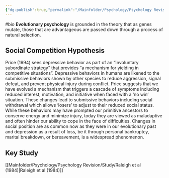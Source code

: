 ```yaml
---
{"dg-publish":true,"permalink":"/Mainfolder/Psychology/Psychology Revision/Topics/Evolutionary explanations for behavior/"}
---
```


#bio
**Evolutionary psychology** is grounded in the theory that as genes mutate, those that are advantageous are passed down through a process of natural selection.

##  **Social Competition Hypothesis**
Price (1994) sees depressive behavior as part of an “involuntary subordinate strategy” that provides “a mechanism for yielding in competitive situations”. Depressive behaviors in humans are likened to the submissive behaviors shown by other species to reduce aggression, signal defeat, and prevent physical injury during conflict. Price suggests that we have evolved a mechanism that triggers a cascade of symptoms including reduced interest, motivation, and initiative when faced with a ‘no win’ situation. These changes lead to submissive behaviors including social withdrawal which allows ‘losers’ to adjust to their reduced social status. While these behaviors may have prompted our primitive ancestors to conserve energy and minimize injury, today they are viewed as maladaptive and often hinder our ability to cope in the face of difficulties. Changes in social position are as common now as they were in our evolutionary past and depression as a result of loss, be it through personal bankruptcy, marital breakdown, or bereavement, is a widespread phenomenon.

## Key Study 
[[Mainfolder/Psychology/Psychology Revision/Study/Raleigh et al (1984)\|Raleigh et al (1984)]] 